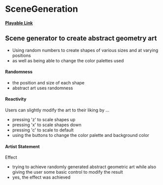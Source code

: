 # SceneGeneration

#### [Playable Link](https://mperina11.github.io/SceneGeneration/)

## Scene generator to create abstract geometry art
- Using random numbers to create shapes of various sizes and at varying positions
- as well as being able to change the color palettes used

#### Randomness
- the position and size of each shape
- abstract art uses randomness

#### Reactivity
Users can slightly modify the art to their liking by ...
- pressing 'z' to scale shapes up
- pressing 'x' to scale shapes down
- pressing 'c' to scale to default
- using the buttons to change the color palette and background color

#### Artist Statement
Effect
- trying to achieve randomly generated abstract geometric art while also giving the user some basic control to modify the result
- yes, the effect was achieved
